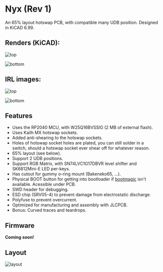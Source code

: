 # Nyx (Rev 1)
An 65% layout hotswap PCB, with compatible many UDB position. Designed in KiCAD 6.99.

## Renders (KiCAD):
![top](https://github-production-user-asset-6210df.s3.amazonaws.com/24840279/266492982-2acd0b19-bd5b-4b04-a34b-0fa794f08e4a.png)

![bottom](https://github-production-user-asset-6210df.s3.amazonaws.com/24840279/266493147-460ce755-f65c-41db-b23a-45ed28d2b325.png)

## IRL images:
![top](https://github-production-user-asset-6210df.s3.amazonaws.com/24840279/266494126-e4521b33-8b34-467d-9132-ffedfb2afbe9.png)

![bottom](https://github-production-user-asset-6210df.s3.amazonaws.com/24840279/266494269-aac8ded5-8b50-47da-8c89-4384b68b9a05.png)

## Features
- Uses the RP2040 MCU, with W25Q16BVSSIG (2 MB of external flash).
- Uses Kailh MX hotswap sockets.
- Added anti-shearing to the hotswap sockets.
- Holes of hotswap socket holes are plated, you can still solder in a switch, should a hotswap socket ever shear off for whatever reason.
- 65% layout (see below).
- Support 2 UDB positions.
- Support RGB Matrix, with SN74LVC1G17DBVR level shifter and SK6812Mini-E LED per-keys.
- Has cutout for gummy o-ring mount (Bakeneko65, ...).
- Physical BOOT button for getting into bootloader if [bootmagic](https://github.com/qmk/qmk_firmware/blob/master/docs/feature_bootmagic.md) isn't available. Acessible under PCB.
- SWD header for debugging.
- ESD chip (SRV05-4) to prevent damage from electrostatic discharge.
- Polyfuse to prevent overcurrent.
- Optimized for manufacturing and assembly with JLCPCB.
- Bonus: Curved traces and teardrops.

## Firmware
**Coming soon!**

## Layout
![layout](https://github-production-user-asset-6210df.s3.amazonaws.com/24840279/266491147-ab977b04-3b1e-4dfe-ad79-53e195404652.png)
